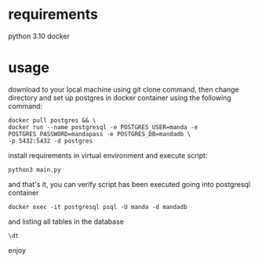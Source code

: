 # requirements
python 3.10
docker

# usage 
download to your local machine using git clone command, then change directory and set up postgres in docker container using the following command:
```
docker pull postgres && \
docker run --name postgresql -e POSTGRES_USER=manda -e POSTGRES_PASSWORD=mandapass -e POSTGRES_DB=mandadb \
-p 5432:5432 -d postgres
```
install requirements in virtual environment and execute script:
```
python3 main.py
```

and that's it, you can verify script has been executed going into postgresql container
```
docker exec -it postgresql psql -U manda -d mandadb 
```
and listing all tables in the database
```
\dt
```
enjoy
